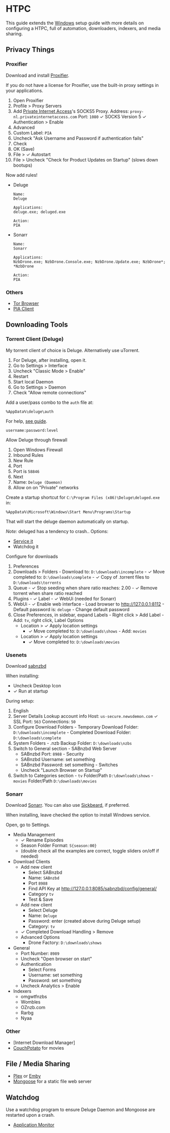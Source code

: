 # HTPC

This guide extends the [Windows](Windows.md) setup guide with more details on
configuring a HTPC, full of automation, downloaders, indexers, and media sharing.

## Privacy Things

### Proxifier

Download and install [Proxifier](https://www.proxifier.com/download.htm).

If you do not have a license for Proxifier, use the built-in proxy settings in
your applications.

1. Open Proxifier
2. Profile > Proxy Servers
3. Add [Private Internet Access](https://www.privateinternetaccess.com/pages/client-support/)'s SOCKS5 Proxy.
    Address: `proxy-nl.privateinternetaccess.com`
    Port: `1080`
    ✓ SOCKS Version 5
    ✓ Authentication > Enable
4. Advanced
5. Custom Label: `PIA`
6. Uncheck "Ask Username and Password if authentication fails"
7. Check
8. OK (Save)
9. File > ✓ Autostart
10. File > Uncheck "Check for Product Updates on Startup" (slows down bootups)

Now add rules!

  - Deluge

    ```
    Name:
    Deluge

    Applications:
    deluge.exe; deluged.exe
    
    Action:
    PIA
    ```

  - Sonarr
  
    ```
    Name:
    Sonarr
    
    Applications:
    NzbDrone.exe; NzbDrone.Console.exe; NzbDrone.Update.exe; NzbDrone*; *NzbDrone
    
    Action:
    PIA
    ```

### Others

  - [Tor Browser](https://www.torproject.org/download/download-easy.html.en)
  - [PIA Client](https://www.privateinternetaccess.com/installer/download_installer_win)
  
## Downloading Tools

### Torrent Client (Deluge)

My torrent client of choice is Deluge. Alternatively use uTorrent.

  1. For Deluge, after installing, open it.
  2. Go to Settings > Interface
  3. Uncheck "Classic Mode > Enable"
  4. Restart
  5. Start local Daemon
  6. Go to Settings > Daemon
  6. Check "Allow remote connections"

Add a user/pass combo to the `auth` file at:

  `%AppData%\deluge\auth`
  
  For help, [see guide](http://dev.deluge-torrent.org/wiki/UserGuide/Authentication).

  ```
  username:password:level
  ```

Allow Deluge through firewall

  1. Open Windows Firewall
  2. Inbound Rules
  3. New Rule
  4. Port
  5. Port is `58846`
  6. Next
  7. Name: `Deluge (Daemon)`
  8. Allow on on "Private" networks

Create a startup shortcut for `C:\Program Files (x86)\Deluge\deluged.exe` in:

  ```
  %AppData%\Microsoft\Windows\Start Menu\Programs\Startup
  ```
  
  That will start the deluge daemon automatically on startup.
  
  *Note:* deluged has a tendency to crash.. Options:
  
  - [Service it](http://dev.deluge-torrent.org/wiki/UserGuide/Service/MS_Windows)
  - Watchdog it

Configure for downloads

  1. Preferences
  2. Downloads > Folders
    - Download to: `D:\downloads\incomplete`
    - ✓ Move completed to: `D:\downloads\complete`
    - ✓ Copy of .torrent files to `D:\downloads\torrents`
  3. Queue
    - ✓ Stop seeding when share ratio reaches: 2.00
    - ✓ Remove torrent when share ratio reached
  4. Plugins
    - ✓ Label
    - ✓ WebUi (needed for Sonarr)
  5. WebUi
    - ✓ Enable web interface
    - Load browser to http://127.0.0.1:8112
    - Default password is: `deluge`
    - Change default password
  6. Close Preferences, in sidebar, expand Labels
    - Right click > Add Label
    - Add: `tv`, right click, Label Options
      - Location > ✓ Apply location settings
        - ✓ Move completed to: `D:\downloads\shows`
    - Add: `movies`
      - Location > ✓ Apply location settings
        - ✓ Move completed to: `D:\downloads\movies`

### Usenets

Download [sabnzbd](https://sabnzbd.org/)

When installing:
 - Uncheck Desktop Icon
 - ✓ Run at startup

During setup:
  1. English
  2. Server Details
    Lookup account info
    Host: `us-secure.newsdemon.com`
    ✓ SSL
    Port: `563`
    Connections: `50`
  3. Configure Download Folders
    - Temporary Download Folder: `D:\downloads\incomplete`
    - Completed Download Folder: `D:\downloads\complete`
  4. System Folders
    - .nzb Backup Folder: `D:\downloads\nzbs`
  5. Switch to General section
    - SABnzbd Web Server
      - SABnzbd Port: `8988`
    - Security
      - SABnzbd Username: set something
      - SABnzbd Password: set something
    - Switches
      - Uncheck "Launch Browser on Startup"
  6. Switch to Categories section
    - `tv` Folder/Path `D:\downloads\shows`
    - `movies` Folder/Path `D:\downloads\movies`

### Sonarr

Download [Sonarr](https://sonarr.tv/).
You can also use [Sickbeard](http://sickbeard.com/), if preferred.

When installing, leave checked the option to install Windows service.

Open, go to Settings.

  - Media Management
    - ✓ Rename Episodes
    - Season Folder Format: `S{season:00}`
    - (double check all the examples are correct, toggle sliders on/off if needed)
  - Download Clients
    - Add new client
      - Select SABnzbd
      - Name: `SABnzbd`
      - Port `8988`
      - Find API Key at http://127.0.0.1:8085/sabnzbd/config/general/
      - Category `tv`
      - Test & Save
    - Add new client
      - Select Deluge
      - Name: `Deluge`
      - Password: enter (created above during Deluge setup)
      - Category: `tv`
    - ✓ Completed Download Handling > Remove
    - Advanced Options
      - Drone Factory: `D:\downloads\shows`
  - General
    - Port Number: `8989`
    - Uncheck "Open browser on start"
    - Authentication
      - Select Forms
      - Username: set something
      - Password: set something
    - Uncheck Analytics > Enable
  - Indexers
    - omgwtfnzbs
    - Wombles
    - OZnzb.com
    - Rarbg
    - Nyaa

### Other

  - [Internet Download Manager]
  - [CouchPotato](https://couchpota.to/) for movies

## File / Media Sharing

  - [Plex](https://www.plex.tv/downloads/) or [Emby](https://emby.media/download.html)
  - [Mongoose](https://www.cesanta.com/#binary) for a static file web server

## Watchdog

  Use a watchdog program to ensure Deluge Daemon and Mongoose are restarted upon a crash.

  - [Application Monitor](http://www.jockersoft.com/english/appmonitor_index.php)
